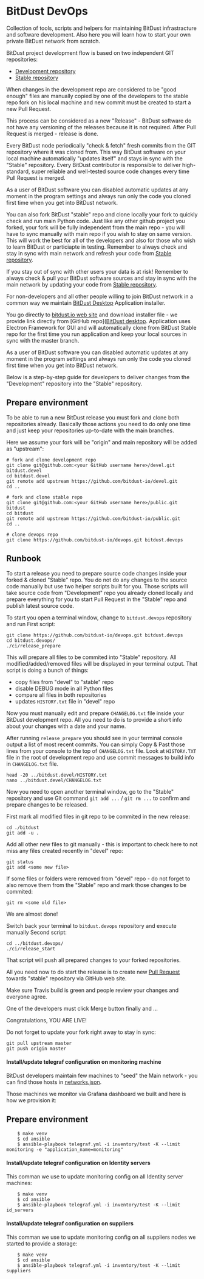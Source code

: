 # BitDust DevOps

Collection of tools, scripts and helpers for maintaining BitDust infrastracture and software development.
Also here you will learn how to start your own private BitDust network from scratch.

BitDust project development flow is based on two independent GIT repositories:

* [Development repository](https://github.com/bitdust-io/devel)
* [Stable repository](https://github.com/bitdust-io/public)


When changes in the development repo are considered to be "good enough" files are manually copied by one of the developers to the stable repo fork on his local machine and new commit must be created to start a new Pull Request.

This process can be considered as a new "Release" - BitDust software do not have any versioning of the releases because it is not required. After Pull Request is merged - release is done.

Every BitDust node periodically "check & fetch" fresh commits from the GIT repository where it was cloned from.
This way BitDust software on your local machine automatically "updates itself" and stays in sync with the "Stable" repository. Every BitDust contributor is responsible to deliver high-standard, super reliable and well-tested source code changes every time Pull Request is merged.

As a user of BitDust software you can disabled automatic updates at any moment in the program settings and always run only the code you cloned first time when you get into BitDust network.

You can also fork BitDust "stable" repo and clone locally your fork to quickly check and run main Python code. Just like any other github project you forked, your fork will be fully independent from the main repo - you will have to sync manually with main repo if you wish to stay on same version. This will work the best for all of the developers and also for those who wish to learn BitDust or particiapte in testing. Remember to always check and stay in sync with main network and refresh your code from [Stable repository](https://github.com/bitdust-io/public).

If you stay out of sync with other users your data is at risk! Remember to always check & pull your BitDust software sources and stay in sync with the main network by updating your code from [Stable repository](https://github.com/bitdust-io/public).

For non-developers and all other people willing to join BitDust network in a common way we maintain [BitDust Desktop](https://github.com/bitdust-io/desktop/releases) Application installer.

You go directly to [bitdust.io web site](https://bitdust.io) and download installer file - we provide link directly from [GitHub repo]([BitDust desktop](https://github.com/bitdust-io/desktop/). Application uses Electron Framework for GUI and will automatically clone from BitDust Stable repo for the first time you run application and keep your local sources in sync with the master branch.

As a user of BitDust software you can disabled automatic updates at any moment in the program settings and always run only the code you cloned first time when you get into BitDust network.

Below is a step-by-step guide for developers to deliver changes from the "Development" repository into the "Stable" repository.



## Prepare environment

To be able to run a new BitDust release you must fork and clone both repositories already.
Basically those actions you need to do only one time and just keep your repositories up-to-date with the main branches.

Here we assume your fork will be "origin" and main repository will be added as "upstream":

    # fork and clone development repo
    git clone git@github.com:<your GitHub username here>/devel.git bitdust.devel
    cd bitdust.devel
    git remote add upstream https://github.com/bitdust-io/devel.git
    cd ..

    # fork and clone stable repo
    git clone git@github.com:<your GitHub username here>/public.git bitdust
    cd bitdust
    git remote add upstream https://github.com/bitdust-io/public.git
    cd ..

    # clone devops repo
    git clone https://github.com/bitdust-io/devops.git bitdust.devops



## Runbook

To start a release you need to prepare source code changes inside your forked & cloned "Stable" repo.
You do not do any changes to the source code manually but use two helper scripts built for you.
Those scripts will take source code from "Development" repo you already cloned locally and prepare everything for you to start Pull Request in the "Stable" repo and publish latest source code.

To start you open a terminal window, change to `bitdust.devops` repository and run First script:

    git clone https://github.com/bitdust-io/devops.git bitdust.devops
    cd bitdust.devops/
    ./ci/release_prepare


This will prepare all files to be commited into "Stable" repository.
All modified/added/removed files will be displayed in your terminal output. That script is doing a bunch of things:

* copy files from "devel" to "stable" repo
* disable DEBUG mode in all Python files
* compare all files in both repositories
* updates `HISTORY.txt` file in "devel" repo


Now you must manually edit and prepare `CHANGELOG.txt` file inside your BitDust development repo. All you need to do is to provide a short info about your changes with a date and your name.

After running `release_prepare` you should see in your terminal console output a list of most recent commits.
You can simply Copy & Past those lines from your console to the top of `CHANGELOG.txt` file.
Look at `HISTORY.TXT` file in the root of development repo and use commit messages to build info in `CHANGELOG.txt` file.

    head -20 ../bitdust.devel/HISTORY.txt
    nano ../bitdust.devel/CHANGELOG.txt


Now you need to open another terminal window, go to the "Stable" repository and use Git command `git add ...` / `git rm ...` to confirm and prepare changes to be released.

First mark all modified files in git repo to be commited in the new release:

    cd ./bitdust
    git add -u .


Add all other new files to git manually - this is important to check here to not miss any files created recently in "devel" repo:

    git status
    git add <some new file>


If some files or folders were removed from "devel" repo - do not forget to also remove them from the "Stable" repo and mark those changes to be commited:

    git rm <some old file>


We are almost done!

Switch back your terminal to `bitdust.devops` repository and execute manually Second script:

    cd ../bitdust.devops/
    ./ci/release_start


That script will push all prepared changes to your forked repositories.

All you need now to do start the release is to create new [Pull Request](https://github.com/bitdust-io/public/pulls) towards "stable" repository via GitHub web site.

Make sure Travis build is green and people review your changes and everyone agree.

One of the developers must click Merge button finally and ...

Congratulations, YOU ARE LIVE!

Do not forget to update your fork right away to stay in sync:

    git pull upstream master
    git push origin master



#### Install/update telegraf configuration on monitoring machine

BitDust developers maintain few machines to "seed" the Main network - you can find those hosts in [networks.json](https://github.com/bitdust-io/public/blob/master/networks.json).

Those machines we monitor via Grafana dashboard we built and here is how we provision it:


Prepare environment
-------------------

```shell
    $ make venv
    $ cd ansible
    $ ansible-playbook telegraf.yml -i inventory/test -K --limit monitoring -e "application_name=monitoring"
```



#### Install/update telegraf configuration on Identity servers

This comman we use to update monitoring config on all Identity server machines:

```shell
    $ make venv
    $ cd ansible
    $ ansible-playbook telegraf.yml -i inventory/test -K --limit id_servers
```



#### Install/update telegraf configuration on suppliers

This comman we use to update monitoring config on all suppliers nodes we started to provide a storage:

```shell
    $ make venv
    $ cd ansible
    $ ansible-playbook telegraf.yml -i inventory/test -K --limit suppliers
```
